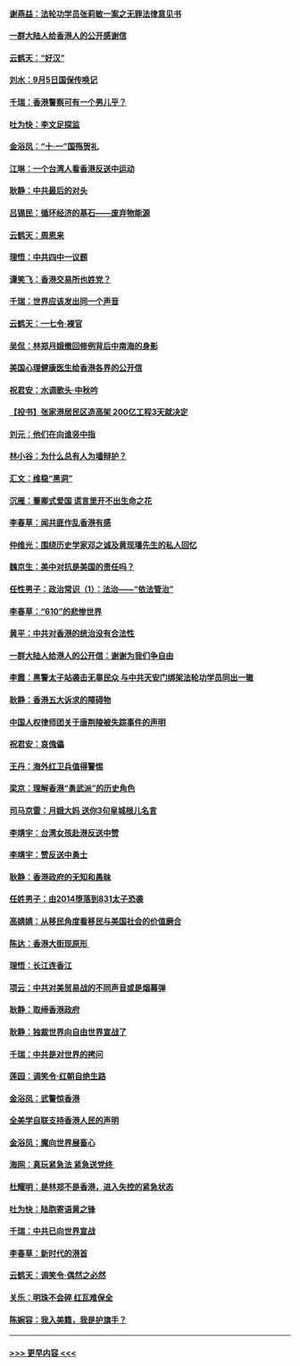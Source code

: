 #### [谢燕益：法轮功学员张莉敏一案之无罪法律意见书](../pages/nsc993/n11517600.md?t=09130511) 
#### [一群大陆人给香港人的公开感谢信](../pages/nsc993/n11514797.md?t=09130511) 
#### [云鹤天：“好汉”](../pages/nsc993/n11513536.md?t=09130511) 
#### [刘水：9月5日国保传唤记](../pages/nsc993/n11513460.md?t=09130511) 
#### [千瑞：香港警察可有一个男儿乎？](../pages/nsc993/n11513109.md?t=09130511) 
#### [吐为快：李文足探监](../pages/nsc993/n11509622.md?t=09130511) 
#### [金浴凤：“十‧一”国殇贺礼](../pages/nsc993/n11509593.md?t=09130511) 
#### [江琳：一个台湾人看香港反送中运动](../pages/nsc993/n11509211.md?t=09130511) 
#### [耿静：中共最后的对头](../pages/nsc993/n11508308.md?t=09130511) 
#### [吕锡民：循环经济的基石——废弃物能源](../pages/nsc993/n11508212.md?t=09130511) 
#### [云鹤天：周恩来](../pages/nsc993/n11508055.md?t=09130511) 
#### [理悟：中共四中一议题](../pages/nsc993/n11507782.md?t=09130511) 
#### [谭笑飞：香港交易所也姓党？](../pages/nsc993/n11507753.md?t=09130511) 
#### [千瑞：世界应该发出同一个声音](../pages/nsc993/n11507290.md?t=09130511) 
#### [云鹤天：一七令‧裸官](../pages/nsc993/n11507177.md?t=09130511) 
#### [吴侃：林郑月娥撤回修例背后中南海的身影](../pages/nsc993/n11506876.md?t=09130511) 
#### [美国心理健康医生给香港各界的公开信](../pages/nsc993/n11506809.md?t=09130511) 
#### [祝君安：水调歌头‧中秋吟](../pages/nsc993/n11506758.md?t=09130511) 
#### [【投书】张家港居民区造高架 200亿工程3天就决定](../pages/nsc993/n11506682.md?t=09130511) 
#### [刘元：他们在向谁竖中指](../pages/nsc993/n11505384.md?t=09130511) 
#### [林小谷：为什么总有人为墙辩护？](../pages/nsc993/n11505226.md?t=09130511) 
#### [汇文：维稳“黑洞”](../pages/nsc993/n11504347.md?t=09130511) 
#### [沉雁：董卿式爱国 谎言里开不出生命之花](../pages/nsc993/n11503215.md?t=09130511) 
#### [李春草：闻共匪作乱香港有感](../pages/nsc993/n11503072.md?t=09130511) 
#### [仲维光：围绕历史学家邓之诚及黄现璠先生的私人回忆](../pages/nsc993/n11501330.md?t=09130511) 
#### [魏京生：美中对抗是美国的责任吗？](../pages/nsc993/n11500723.md?t=09130511) 
#### [任性男子：政治常识（1）：法治——“依法管治”](../pages/nsc993/n11500791.md?t=09130511) 
#### [李春草：“610”的悲惨世界](../pages/nsc993/n11501141.md?t=09130511) 
#### [黄平：中共对香港的统治没有合法性](../pages/nsc993/n11499473.md?t=09130511) 
#### [一群大陆人给港人的公开信：谢谢为我们争自由](../pages/nsc993/n11500402.md?t=09130511) 
#### [李霞：黑警太子站袭击无辜民众 与中共天安门绑架法轮功学员同出一辙](../pages/nsc993/n11499805.md?t=09130511) 
#### [耿静：香港五大诉求的障碍物](../pages/nsc993/n11497578.md?t=09130511) 
#### [中国人权律师团关于唐荆陵被失踪事件的声明](../pages/nsc993/n11500014.md?t=09130511) 
#### [祝君安：哀傀儡](../pages/nsc993/n11499776.md?t=09130511) 
#### [王丹：海外红卫兵值得警惕](../pages/nsc993/n11498138.md?t=09130511) 
#### [梁京：理解香港“勇武派”的历史角色](../pages/nsc993/n11498006.md?t=09130511) 
#### [司马京雷：月娥大妈  送你3句皇城根儿名言](../pages/nsc993/n11497885.md?t=09130511) 
#### [李靖宇：台湾女孩赴港反送中赞](../pages/nsc993/n11497721.md?t=09130511) 
#### [李靖宇：赞反送中勇士](../pages/nsc993/n11497452.md?t=09130511) 
#### [耿静：香港政府的无知和愚昧](../pages/nsc993/n11494238.md?t=09130511) 
#### [任姓男子：由2014堕落到831太子恐袭](../pages/nsc993/n11496683.md?t=09130511) 
#### [高婧婧：从移民角度看移民与美国社会的价值磨合](../pages/nsc993/n11495757.md?t=09130511) 
#### [陈达：香港大街现原形 ](../pages/nsc993/n11495441.md?t=09130511) 
#### [理悟：长江连香江](../pages/nsc993/n11495377.md?t=09130511) 
#### [项云：中共对美贸易战的不同声音或是烟幕弹](../pages/nsc993/n11494929.md?t=09130511) 
#### [耿静：取缔香港政府](../pages/nsc993/n11494218.md?t=09130511) 
#### [耿静：独裁世界向自由世界宣战了](../pages/nsc993/n11494190.md?t=09130511) 
#### [千瑞：中共是对世界的拷问](../pages/nsc993/n11493021.md?t=09130511) 
#### [莲园：调笑令‧红朝自绝生路](../pages/nsc993/n11493011.md?t=09130511) 
#### [金浴凤：武警惊香港](../pages/nsc993/n11492994.md?t=09130511) 
#### [全美学自联支持香港人民的声明](../pages/nsc993/n11492630.md?t=09130511) 
#### [金浴凤：魔向世界展畜心](../pages/nsc993/n11492599.md?t=09130511) 
#### [海网：真玩紧急法 紧急送党终 ](../pages/nsc993/n11492535.md?t=09130511) 
#### [杜耀明：是林郑不是香港，进入失控的紧急状态](../pages/nsc993/n11491420.md?t=09130511) 
#### [吐为快：陆胞寄语黄之锋](../pages/nsc993/n11491117.md?t=09130511) 
#### [千瑞：中共已向世界宣战](../pages/nsc993/n11490123.md?t=09130511) 
#### [李春草：新时代的港首](../pages/nsc993/n11489864.md?t=09130511) 
#### [云鹤天：调笑令·偶然之必然](../pages/nsc993/n11489701.md?t=09130511) 
#### [关乐：明珠不会碎 红瓦难保全](../pages/nsc993/n11489647.md?t=09130511) 
#### [陈婉容：我入美籍，我是护旗手？](../pages/nsc993/n11487908.md?t=09130511) 

----
#### [ >>> 更早内容 <<< ](../indexes/nsc993-earlier.md)
